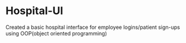 # Hospital-UI
Created a basic hospital interface for employee logins/patient sign-ups using OOP(object oriented programming)
